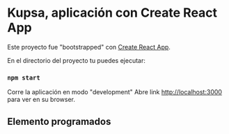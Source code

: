# Kupsa, aplicación con Create React App

Este proyecto fue "bootstrapped" con [Create React App](https://github.com/facebook/create-react-app).

En el directorio del proyecto tu puedes ejecutar:

### `npm start`

Corre la aplicación en modo "development"
Abre link [http://localhost:3000](http://localhost:3000) para ver en su browser.

## Elemento programados




